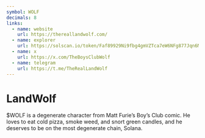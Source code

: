 ```yaml
---
symbol: WOLF
decimals: 8
links:
  - name: website
    url: https://thereallandwolf.com/
  - name: explorer
    url: https://solscan.io/token/Faf89929Ni9fbg4gmVZTca7eW6NFg877Jqn6MizT3Gvw
  - name: x
    url: https://x.com/TheBoysClubWolf
  - name: telegram
    url: https://t.me/TheRealLandWolf
---
```


# LandWolf

$WOLF is a degenerate character from Matt Furie’s Boy’s Club comic. He loves to eat cold pizza, smoke weed, and snort green candles, and he deserves to be on the most degenerate chain, Solana.
